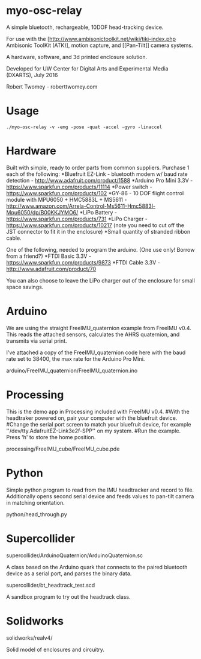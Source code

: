 # myo-osc-relay

A simple bluetooth, rechargeable, 10DOF head-tracking device.

For use with the [http://www.ambisonictoolkit.net/wiki/tiki-index.php Ambisonic ToolKit (ATK)], motion capture, and [[Pan-Tilt]] camera systems. 

A hardware, software, and 3d printed enclosure solution.

Developed for UW Center for Digital Arts and Experimental Media (DXARTS), July 2016

Robert Twomey - roberttwomey.com

# Usage

```./myo-osc-relay -v -emg -pose -quat -accel -gyro -linaccel```

# Hardware
Built with simple, ready to order parts from common suppliers. Purchase 1 each of the following:
*Bluefruit EZ-Link - bluetooth modem w/ baud rate detection - http://www.adafruit.com/product/1588
*Arduino Pro Mini 3.3V - https://www.sparkfun.com/products/11114
*Power switch - https://www.sparkfun.com/products/102
*GY-86 - 10 DOF flight control module with MPU6050 + HMC5883L + MS5611 - http://www.amazon.com/Arrela-Control-Ms5611-Hmc5883l-Mpu6050/dp/B00KKJYMO6/
*LiPo Battery - https://www.sparkfun.com/products/731
*LiPo Charger - https://www.sparkfun.com/products/10217 (note you need to cut off the JST connector to fit it in the enclosure)
*Small quantity of stranded ribbon cable.

One of the following, needed to program the arduino. (One use only! Borrow from a friend?)
*FTDI Basic 3.3V - https://www.sparkfun.com/products/9873
*FTDI Cable 3.3V - http://www.adafruit.com/product/70

You can also choose to leave the LiPo charger out of the enclosure for small space savings.

# Arduino

We are using the straight FreeIMU_quaternion example from FreeIMU v0.4. This reads the attached sensors, calculates the AHRS quaternion, and transmits via serial print.

I've attached a copy of the FreeIMU_quaternion code here with the baud rate set to 38400, the max rate for the Arduino Pro Mini. 

arduino/FreeIMU_quaternion/FreeIMU_quaternion.ino

# Processing

This is the demo app in Processing included with FreeIMU v0.4.
#With the headtraker powered on, pair your computer with the bluefruit device.
#Change the serial port screen to match your bluefruit device, for example ''/dev/tty.AdafruitEZ-Link3e2f-SPP'' on my system.
#Run the example. Press 'h' to store the home position.

processing/FreeIMU_cube/FreeIMU_cube.pde

# Python
Simple python program to read from the IMU headtracker and record to file. Additionally opens second serial device and feeds values to pan-tilt camera in matching orientation. 

python/head_through.py

# Supercollider

supercollider/ArduinoQuaternion/ArduinoQuaternion.sc

A class based on the Arduino quark that connects to the paired bluetooth device as a serial port, and parses the binary data.

supercollider/bt_headtrack_test.scd

A sandbox program to try out the headtrack class.

# Solidworks

solidworks/realv4/

Solid model of enclosures and circuitry.
